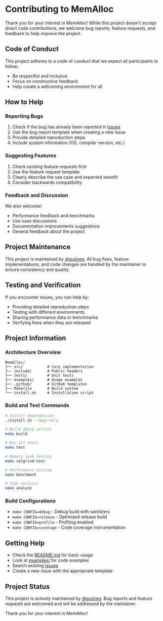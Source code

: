 # Contributing to MemAlloc

Thank you for your interest in MemAlloc! While this project doesn't accept direct code contributions, we welcome bug reports, feature requests, and feedback to help improve the project.

## Code of Conduct

This project adheres to a code of conduct that we expect all participants to follow:
- Be respectful and inclusive
- Focus on constructive feedback
- Help create a welcoming environment for all

## How to Help

### Reporting Bugs

1. Check if the bug has already been reported in [Issues](https://github.com/guiiireg/MemAlloc/issues)
2. Use the bug report template when creating a new issue
3. Provide detailed reproduction steps
4. Include system information (OS, compiler version, etc.)

### Suggesting Features

1. Check existing feature requests first
2. Use the feature request template
3. Clearly describe the use case and expected benefit
4. Consider backwards compatibility

### Feedback and Discussion

We also welcome:
- Performance feedback and benchmarks
- Use case discussions
- Documentation improvements suggestions
- General feedback about the project

## Project Maintenance

This project is maintained by [@guiiireg](https://github.com/guiiireg). All bug fixes, feature implementations, and code changes are handled by the maintainer to ensure consistency and quality.

## Testing and Verification

If you encounter issues, you can help by:
- Providing detailed reproduction steps
- Testing with different environments
- Sharing performance data or benchmarks
- Verifying fixes when they are released

## Project Information

### Architecture Overview

```
MemAlloc/
├── src/           # Core implementation
├── include/       # Public headers  
├── tests/         # Unit tests
├── examples/      # Usage examples
├── .github/       # GitHub templates
├── Makefile       # Build system
└── install.sh     # Installation script
```

### Build and Test Commands

```bash
# Install dependencies
./install.sh --deps-only

# Build debug version
make build

# Run all tests
make test

# Memory leak testing
make valgrind-test

# Performance testing
make benchmark

# Code analysis
make analyze
```

### Build Configurations

- `make CONFIG=debug` - Debug build with sanitizers
- `make CONFIG=release` - Optimized release build
- `make CONFIG=profile` - Profiling enabled
- `make CONFIG=coverage` - Code coverage instrumentation

## Getting Help

- Check the [README.md](../README.md) for basic usage
- Look at [examples/](../examples/) for code examples
- Search existing [Issues](https://github.com/guiiireg/MemAlloc/issues)
- Create a new issue with the appropriate template

## Project Status

This project is actively maintained by [@guiiireg](https://github.com/guiiireg). Bug reports and feature requests are welcomed and will be addressed by the maintainer.

Thank you for your interest in MemAlloc!
